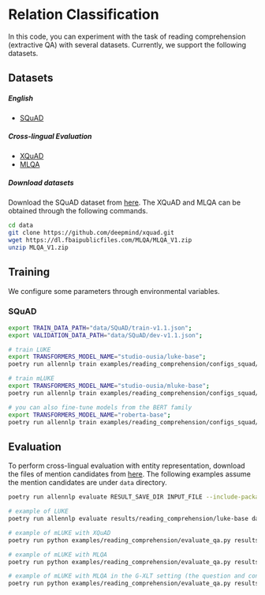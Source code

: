 # Relation Classification
In this code, you can experiment with the task of reading comprehension (extractive QA) with several datasets. Currently, we support the following datasets.

## Datasets 

#####  English 
* [SQuAD](https://aclanthology.org/D16-1264/)

##### Cross-lingual Evaluation
* [XQuAD](https://aclanthology.org/2020.acl-main.421/)
* [MLQA](https://aclanthology.org/2020.acl-main.653/)

##### Download datasets
Download the SQuAD dataset from [here](https://rajpurkar.github.io/SQuAD-explorer).
The XQuAD and MLQA can be obtained through the following commands.
```bash
cd data
git clone https://github.com/deepmind/xquad.git
wget https://dl.fbaipublicfiles.com/MLQA/MLQA_V1.zip
unzip MLQA_V1.zip
```

## Training
We configure some parameters through environmental variables.  

### SQuAD
```bash
export TRAIN_DATA_PATH="data/SQuAD/train-v1.1.json";
export VALIDATION_DATA_PATH="data/SQuAD/dev-v1.1.json";

# train LUKE
export TRANSFORMERS_MODEL_NAME="studio-ousia/luke-base";
poetry run allennlp train examples/reading_comprehension/configs_squad/transformers_luke_with_entity_aware_attention.jsonnet -s results/reading_comprehension/luke-base --include-package examples -o '{"trainer.cuda_device": 0, "trainer.use_amp": true}'

# train mLUKE
export TRANSFORMERS_MODEL_NAME="studio-ousia/mluke-base";
poetry run allennlp train examples/reading_comprehension/configs_squad/transformers_luke.jsonnet -s results/reading_comprehension/mluke-base --include-package examples -o '{"trainer.cuda_device": 0, "trainer.use_amp": true}'

# you can also fine-tune models from the BERT family
export TRANSFORMERS_MODEL_NAME="roberta-base";
poetry run allennlp train examples/reading_comprehension/configs_squad/transformers.jsonnet  -s results/reading_comprehension/roberta-base --include-package examples
```

## Evaluation
To perform cross-lingual evaluation with entity representation, download the files of mention candidates from [here](https://drive.google.com/file/d/12m-mV8sud4F3yXtiVh5QXp3SBPLh_Eje/view?usp=sharing).
The following examples assume the mention candidates are under `data` directory.

```bash
poetry run allennlp evaluate RESULT_SAVE_DIR INPUT_FILE --include-package examples --output-file OUTPUT_FILE 

# example of LUKE
poetry run allennlp evaluate results/reading_comprehension/luke-base data/SQuAD/dev-v1.1.json --include-package examples --output-file results/reading_comprehension/luke-base/metrics_test.json --cuda 0

# example of mLUKE with XQuAD
poetry run python examples/reading_comprehension/evaluate_qa.py results/reading_comprehension/mluke-base data/xquad/xquad.ar.json --mention-candidate-files '{"en-ar": "data/squad_mention_candidates/xquad/dev-v1.1.ar.json"}' --cuda-device 0

# example of mLUKE with MLQA
poetry run python examples/reading_comprehension/evaluate_qa.py results/reading_comprehension/mluke-base data/MLQA_V1/test/test-context-zh-question-zh.json --mention-candidate-files '{"zh-zh": "data/squad_mention_candidates/mlqa/test-context-zh-question-zh.json"}' --cuda-device 0

# example of mLUKE with MLQA in the G-XLT setting (the question and context are in different languages)
poetry run python examples/reading_comprehension/evaluate_qa.py results/reading_comprehension/mluke-base data/MLQA_V1/test/test-context-en-question-zh.json --mention-candidate-files '{"en-en": "data/squad_mention_candidates/mlqa/test-context-en-question-en.json", "en-zh": "data/squad_mention_candidates/mlqa/test-context-en-question-zh.trans.json"}' --cuda-device 0
```

